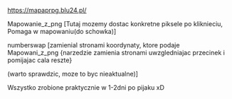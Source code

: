 https://mapaprpg.blu24.pl/


Mapowanie_z_png
[Tutaj mozemy dostac konkretne piksele po kliknieciu,
Pomaga w mapowaniu(do schowka)]



numberswap
[zamienial stronami koordynaty, ktore podaje Mapowani_z_png
{narzedzie zamienia stronami uwzgledniajac przecinek i pomijajac cala reszte}

(warto sprawdzic, moze to byc nieaktualne)]

Wszystko zrobione praktycznie w 1-2dni po pijaku xD
